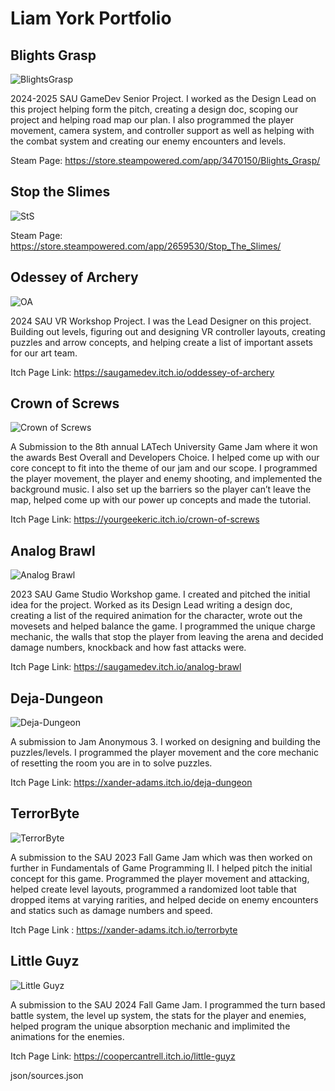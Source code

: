# Liam York Portfolio 

## Blights Grasp
![BlightsGrasp](BlightGrasp2.png)

2024-2025 SAU GameDev Senior Project. I worked as the Design Lead on this project helping form the pitch, creating a design doc, scoping our project and helping road map our plan. I also programmed the player movement, camera system, and controller support as well as helping with the combat system and creating our enemy encounters and levels.  

Steam Page: <https://store.steampowered.com/app/3470150/Blights_Grasp/>

## Stop the Slimes
![StS](Slime.png)

Steam Page: <https://store.steampowered.com/app/2659530/Stop_The_Slimes/>


## Odessey of Archery
![OA](Archery.png)

2024 SAU VR Workshop Project. I was the Lead Designer on this project. Building out levels, figuring out and designing VR controller layouts, creating puzzles and arrow concepts, and helping create a list of important assets for our art team. 

Itch Page Link: <https://saugamedev.itch.io/oddessey-of-archery>





## Crown of Screws
![Crown of Screws](Crown.png)

A Submission to the 8th annual LATech University Game Jam where it won the awards Best Overall and Developers Choice. I helped come up with our core concept to fit into the theme of our jam and our scope. I programmed the player movement, the player and enemy shooting, and implemented the background music. I also set up the barriers so the player can’t leave the map, helped come up with our power up concepts and made the tutorial.  

Itch Page Link: <https://yourgeekeric.itch.io/crown-of-screws>




## Analog Brawl
![Analog Brawl](Analog.png)

2023 SAU Game Studio Workshop game. I created and pitched the initial idea for the project. Worked as its Design Lead writing a design doc, creating a list of the required animation for the character, wrote out the movesets and helped balance the game. I programmed the unique charge mechanic, the walls that stop the player from leaving the arena and decided damage numbers, knockback and how fast attacks were.

Itch Page Link: <https://saugamedev.itch.io/analog-brawl>





## Deja-Dungeon
![Deja-Dungeon](Deja.png)

A submission to Jam Anonymous 3. I worked on designing and building the puzzles/levels. I programmed the player movement and the core mechanic of resetting the room you are in to solve puzzles. 

Itch Page Link: <https://xander-adams.itch.io/deja-dungeon>





## TerrorByte
![TerrorByte](Byte.png)

A submission to the SAU 2023 Fall Game Jam which was then worked on further in Fundamentals of Game Programming II. I helped pitch the initial concept for this game. Programmed the player movement and attacking, helped create level layouts, programmed a randomized loot table that dropped items at varying rarities, and helped decide on enemy encounters and statics such as damage numbers and speed.   

Itch Page Link : <https://xander-adams.itch.io/terrorbyte>




## Little Guyz
![Little Guyz](Little.png)

A submission to the SAU 2024 Fall Game Jam. I programmed the turn based battle system, the level up system, the stats for the player and enemies, helped program the unique absorption mechanic and implimited the animations for the enemies.  

Itch Page Link: <https://coopercantrell.itch.io/little-guyz>

json/sources.json
